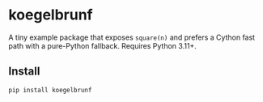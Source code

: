 # koegelbrunf


A tiny example package that exposes `square(n)` and prefers a Cython fast path
with a pure-Python fallback. Requires Python 3.11+.


## Install
```bash
pip install koegelbrunf